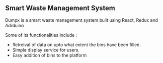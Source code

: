 ## Smart Waste Management System

Dumpx is a smart waste management system built using React, Redux and Adrduino 
<br/>

Some of its functionalities include : <br>

* Retreival of data on upto what extent the bins have been filled.
* Simple display service for users.
* Easy addition of bins to the platform
